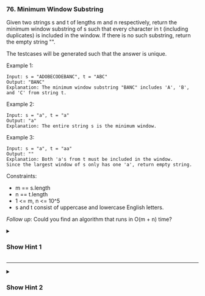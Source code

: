 ### 76. Minimum Window Substring

Given two strings s and t of lengths m and n respectively, return the minimum window substring of s such that every character in t (including duplicates) is included in the window. If there is no such substring, return the empty string "".

The testcases will be generated such that the answer is unique.

Example 1:
```
Input: s = "ADOBECODEBANC", t = "ABC"
Output: "BANC"
Explanation: The minimum window substring "BANC" includes 'A', 'B', and 'C' from string t.
```
Example 2:
```
Input: s = "a", t = "a"
Output: "a"
Explanation: The entire string s is the minimum window.
```
Example 3:
```
Input: s = "a", t = "aa"
Output: ""
Explanation: Both 'a's from t must be included in the window.
Since the largest window of s only has one 'a', return empty string.
```

Constraints:

- m == s.length
- n == t.length
- 1 <= m, n <= 10^5
- s and t consist of uppercase and lowercase English letters.
 

*Follow up*: Could you find an algorithm that runs in O(m + n) time?

<details>
  <summary><h3>Show Hint 1</h3></summary>
  <p>By the two pointer method create the window which has the length of t and increase the right pointer to expand the size of window to cover all the letters in t.</p>
</details>

---
<details>
  <summary><h3>Show Hint 2</h3></summary>
  <p>Shrink left and expand right to get the minimum possible length of window and return the window String.</p>
</details>
